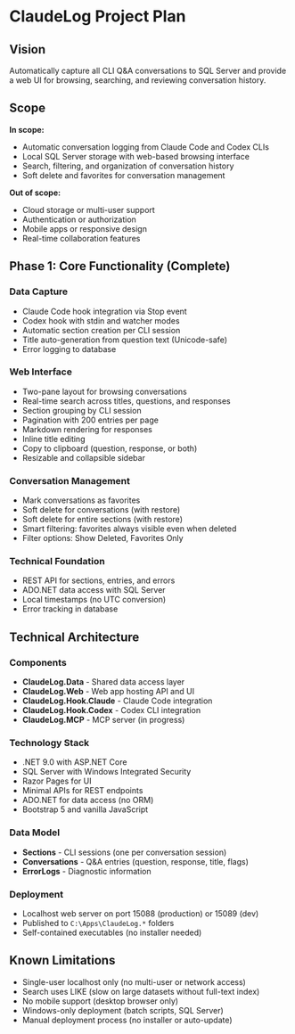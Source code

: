 # ClaudeLog Project Plan

## Vision

Automatically capture all CLI Q&A conversations to SQL Server and provide a web UI for browsing, searching, and reviewing conversation history.

## Scope

**In scope:**
- Automatic conversation logging from Claude Code and Codex CLIs
- Local SQL Server storage with web-based browsing interface
- Search, filtering, and organization of conversation history
- Soft delete and favorites for conversation management

**Out of scope:**
- Cloud storage or multi-user support
- Authentication or authorization
- Mobile apps or responsive design
- Real-time collaboration features

## Phase 1: Core Functionality (Complete)

### Data Capture
- Claude Code hook integration via Stop event
- Codex hook with stdin and watcher modes
- Automatic section creation per CLI session
- Title auto-generation from question text (Unicode-safe)
- Error logging to database

### Web Interface
- Two-pane layout for browsing conversations
- Real-time search across titles, questions, and responses
- Section grouping by CLI session
- Pagination with 200 entries per page
- Markdown rendering for responses
- Inline title editing
- Copy to clipboard (question, response, or both)
- Resizable and collapsible sidebar

### Conversation Management
- Mark conversations as favorites
- Soft delete for conversations (with restore)
- Soft delete for entire sections (with restore)
- Smart filtering: favorites always visible even when deleted
- Filter options: Show Deleted, Favorites Only

### Technical Foundation
- REST API for sections, entries, and errors
- ADO.NET data access with SQL Server
- Local timestamps (no UTC conversion)
- Error tracking in database

## Technical Architecture

### Components
- **ClaudeLog.Data** - Shared data access layer
- **ClaudeLog.Web** - Web app hosting API and UI
- **ClaudeLog.Hook.Claude** - Claude Code integration
- **ClaudeLog.Hook.Codex** - Codex CLI integration
- **ClaudeLog.MCP** - MCP server (in progress)

### Technology Stack
- .NET 9.0 with ASP.NET Core
- SQL Server with Windows Integrated Security
- Razor Pages for UI
- Minimal APIs for REST endpoints
- ADO.NET for data access (no ORM)
- Bootstrap 5 and vanilla JavaScript

### Data Model
- **Sections** - CLI sessions (one per conversation session)
- **Conversations** - Q&A entries (question, response, title, flags)
- **ErrorLogs** - Diagnostic information

### Deployment
- Localhost web server on port 15088 (production) or 15089 (dev)
- Published to `C:\Apps\ClaudeLog.*` folders
- Self-contained executables (no installer needed)

## Known Limitations

- Single-user localhost only (no multi-user or network access)
- Search uses LIKE (slow on large datasets without full-text index)
- No mobile support (desktop browser only)
- Windows-only deployment (batch scripts, SQL Server)
- Manual deployment process (no installer or auto-update)


